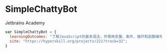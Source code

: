 # SimpleChattyBot
Jetbrains Academy

```javascript
var SimpleChattyBot = {
  learningOutcomes: "了解JavaScript的基本语法，并使用变量、条件、循环和函数编写一个简单的程序";
  site: "https://hyperskill.org/projects/221?track=32";
}
```
